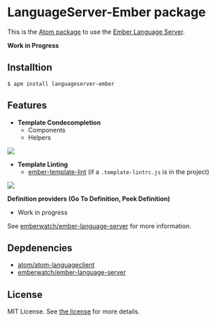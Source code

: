 # LanguageServer-Ember package

This is the [Atom package](https://atom.io/packages/languageserver-ember) to use the [Ember Language Server](https://github.com/emberwatch/ember-language-server).

**Work in Progress**

## Installtion

```
$ apm install languageserver-ember
```

## Features

- **Template Condecompletion**
  - Components
  - Helpers


![](https://raw.githubusercontent.com/josa42/atom-languageserver-ember/master/.github/images/template-completion-v3.gif)

- **Template Linting**
  - [ember-template-lint](https://github.com/rwjblue/ember-template-lint) (if
    a `.template-lintrc.js` is in the project)
  
![](https://raw.githubusercontent.com/josa42/atom-languageserver-ember/master/.github/images/template-linting.gif)
  
**Definition providers (Go To Definition, Peek Definition)**
  - Work in progress

See [emberwatch/ember-language-server](https://github.com/emberwatch/ember-language-server)
for more information.

## Depdenencies

- [atom/atom-languageclient](https://github.com/atom/atom-languageclient)
- [emberwatch/ember-language-server](https://github.com/emberwatch/ember-language-server)

## License

MIT License.  See [the license](LICENSE.md) for more details.
